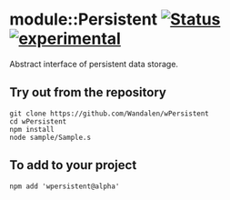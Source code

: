 
# module::Persistent [![Status](https://github.com/Wandalen/wPersistent/workflows/publish/badge.svg)](https://github.com/Wandalen/wPersistent/actions?query=workflow%3Apublish) [![experimental](https://img.shields.io/badge/stability-experimental-orange.svg)](https://github.com/emersion/stability-badges#experimental)

Abstract interface of persistent data storage.

## Try out from the repository
```
git clone https://github.com/Wandalen/wPersistent
cd wPersistent
npm install
node sample/Sample.s
```

## To add to your project
```
npm add 'wpersistent@alpha'
```


